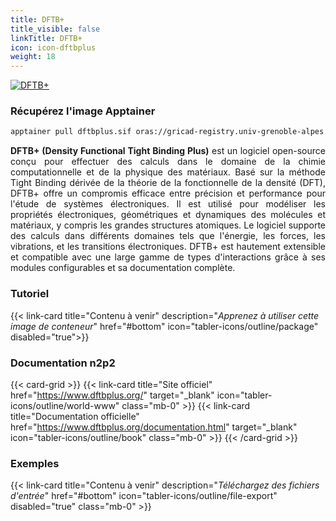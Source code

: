```yaml
---
title: DFTB+
title_visible: false
linkTitle: DFTB+
icon: icon-dftbplus
weight: 18
---
```


<a href="https://www.dftbplus.org/" target="_blank" class="codes-pages-top-logo">
  <img alt="DFTB+" class="logo-dftbplus"/>
</a>

### Récupérez l'image Apptainer

```bash
apptainer pull dftbplus.sif oras://gricad-registry.univ-grenoble-alpes.fr/diamond/apptainer/apptainer-singularity-projects/dftbplus.sif:latest
```

<div align="justify">

**DFTB+ (Density Functional Tight Binding Plus)** est un logiciel open-source conçu pour effectuer des calculs dans le domaine de la chimie computationnelle et de la physique des matériaux. Basé sur la méthode Tight Binding dérivée de la théorie de la fonctionnelle de la densité (DFT), DFTB+ offre un compromis efficace entre précision et performance pour l'étude de systèmes électroniques. Il est utilisé pour modéliser les propriétés électroniques, géométriques et dynamiques des molécules et matériaux, y compris les grandes structures atomiques. Le logiciel supporte des calculs dans différents domaines tels que l'énergie, les forces, les vibrations, et les transitions électroniques. DFTB+ est hautement extensible et compatible avec une large gamme de types d'interactions grâce à ses modules configurables et sa documentation complète.

</div>

<h3 class="mb-1">Tutoriel</h3>

{{< link-card title="Contenu à venir" description="<i>Apprenez à utiliser cette image de conteneur</i>" href="#bottom" icon="tabler-icons/outline/package" disabled="true">}}

<h3 class="mb-1 mt-3">Documentation n2p2</h3>

{{< card-grid >}}
{{< link-card title="Site officiel" href="https://www.dftbplus.org/" target="_blank" icon="tabler-icons/outline/world-www" class="mb-0" >}}
{{< link-card title="Documentation officielle" href="https://www.dftbplus.org/documentation.html" target="_blank" icon="tabler-icons/outline/book" class="mb-0" >}}
{{< /card-grid >}}

<h3 class="mb-1 mt-3">Exemples</h3>

{{< link-card title="Contenu à venir" description="<i>Téléchargez des fichiers d'entrée</i>" href="#bottom" icon="tabler-icons/outline/file-export" disabled="true" class="mb-0" >}}
